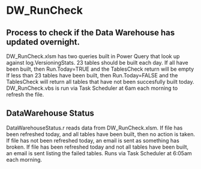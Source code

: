 # DW_RunCheck

## Process to check if the Data Warehouse has updated overnight.
DW_RunCheck.xlsm has two queries built in Power Query that look up against log.VersioningStats.
23 tables should be built each day.
If all have been built, then Run.Today=TRUE and the TablesCheck return will be empty
If less than 23 tables have been built, then Run.Today=FALSE and the TablesCheck will return all tables that have not been succesfully built today.
DW_RunCheck.vbs is run via Task Scheduler at 6am each morning to refresh the file.

## DataWarehouse Status
DataWarehouseStatus.r reads data from DW_RunCheck.xlsm.
If file has been refreshed today, and all tables have been built, then no action is taken.
If file has not been refreshed today, an email is sent as something has broken.
If file has been refreshed today and not all tables have been built, an email is sent listing the failed tables.
Runs via Task Scheduler at 6:05am each morning.

